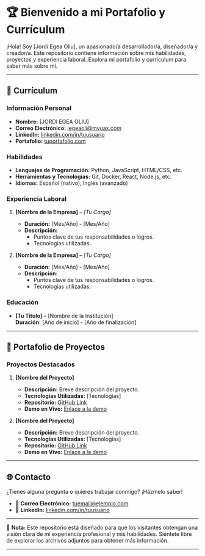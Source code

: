 # 🏆 Bienvenido a mi Portafolio y Currículum

¡Hola! Soy [Jordi Egea Oliu], un apasionado/a desarrollador/a, diseñador/a y creador/a. Este repositorio contiene información sobre mis habilidades, proyectos y experiencia laboral. Explora mi portafolio y currículum para saber más sobre mí.

---

## 📄 Currículum

### Información Personal
- **Nombre:** [JORDI EGEA OLIU]
- **Correo Electrónico:** [jegeaoli@myuax.com](mailto:jegeaoli@myuax.com)
- **LinkedIn:** [linkedin.com/in/tuusuario](https://linkedin.com/in/tuusuario)
- **Portafolio:** [tuportafolio.com](https://tuportafolio.com)

### Habilidades
- **Lenguajes de Programación:** Python, JavaScript, HTML/CSS, etc.
- **Herramientas y Tecnologías:** Git, Docker, React, Node.js, etc.
- **Idiomas:** Español (nativo), Inglés (avanzado)

### Experiencia Laboral
1. **[Nombre de la Empresa]** – _[Tu Cargo]_
   - **Duración:** [Mes/Año] - [Mes/Año]
   - **Descripción:** 
     - Puntos clave de tus responsabilidades o logros.
     - Tecnologías utilizadas.

2. **[Nombre de la Empresa]** – _[Tu Cargo]_
   - **Duración:** [Mes/Año] - [Mes/Año]
   - **Descripción:** 
     - Puntos clave de tus responsabilidades o logros.
     - Tecnologías utilizadas.

### Educación
- **[Tu Título]** – [Nombre de la Institución]  
  **Duración:** [Año de inicio] - [Año de finalización]

---

## 🎨 Portafolio de Proyectos

### Proyectos Destacados
1. **[Nombre del Proyecto]**
   - **Descripción:** Breve descripción del proyecto.
   - **Tecnologías Utilizadas:** [Tecnologías]
   - **Repositorio:** [GitHub Link](https://github.com/tuusuario/tu-proyecto)
   - **Demo en Vivo:** [Enlace a la demo](https://tu-demo.com)

2. **[Nombre del Proyecto]**
   - **Descripción:** Breve descripción del proyecto.
   - **Tecnologías Utilizadas:** [Tecnologías]
   - **Repositorio:** [GitHub Link](https://github.com/tuusuario/tu-proyecto)
   - **Demo en Vivo:** [Enlace a la demo](https://tu-demo.com)

---

## 🌐 Contacto

¿Tienes alguna pregunta o quieres trabajar conmigo? ¡Házmelo saber!
- 📧 **Correo Electrónico:** [tuemail@ejemplo.com](mailto:tuemail@ejemplo.com)
- 💼 **LinkedIn:** [linkedin.com/in/tuusuario](https://linkedin.com/in/tuusuario)

---

📌 **Nota:** Este repositorio está diseñado para que los visitantes obtengan una visión clara de mi experiencia profesional y mis habilidades. Siéntete libre de explorar los archivos adjuntos para obtener más información.

---
